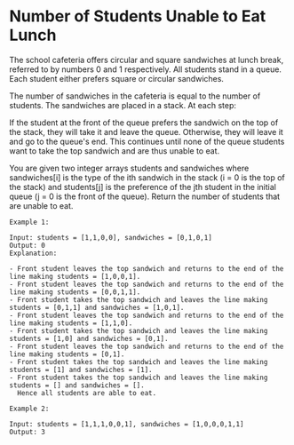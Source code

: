 # Number of Students Unable to Eat Lunch

The school cafeteria offers circular and square sandwiches at lunch break, referred to by numbers 0 and 1 respectively.
All students stand in a queue. Each student either prefers square or circular sandwiches.

The number of sandwiches in the cafeteria is equal to the number of students. The sandwiches are placed in a stack. At
each step:

If the student at the front of the queue prefers the sandwich on the top of the stack, they will take it and leave the
queue.
Otherwise, they will leave it and go to the queue's end.
This continues until none of the queue students want to take the top sandwich and are thus unable to eat.

You are given two integer arrays students and sandwiches where sandwiches[i] is the type of the i​​​​​​th sandwich in
the stack (i = 0 is the top of the stack) and students[j] is the preference of the j​​​​​​th student in the initial
queue (j = 0 is the front of the queue). Return the number of students that are unable to eat.

``` plain
Example 1:

Input: students = [1,1,0,0], sandwiches = [0,1,0,1]
Output: 0
Explanation:

- Front student leaves the top sandwich and returns to the end of the line making students = [1,0,0,1].
- Front student leaves the top sandwich and returns to the end of the line making students = [0,0,1,1].
- Front student takes the top sandwich and leaves the line making students = [0,1,1] and sandwiches = [1,0,1].
- Front student leaves the top sandwich and returns to the end of the line making students = [1,1,0].
- Front student takes the top sandwich and leaves the line making students = [1,0] and sandwiches = [0,1].
- Front student leaves the top sandwich and returns to the end of the line making students = [0,1].
- Front student takes the top sandwich and leaves the line making students = [1] and sandwiches = [1].
- Front student takes the top sandwich and leaves the line making students = [] and sandwiches = [].
  Hence all students are able to eat.
```

``` plain  
Example 2:

Input: students = [1,1,1,0,0,1], sandwiches = [1,0,0,0,1,1]
Output: 3
```

